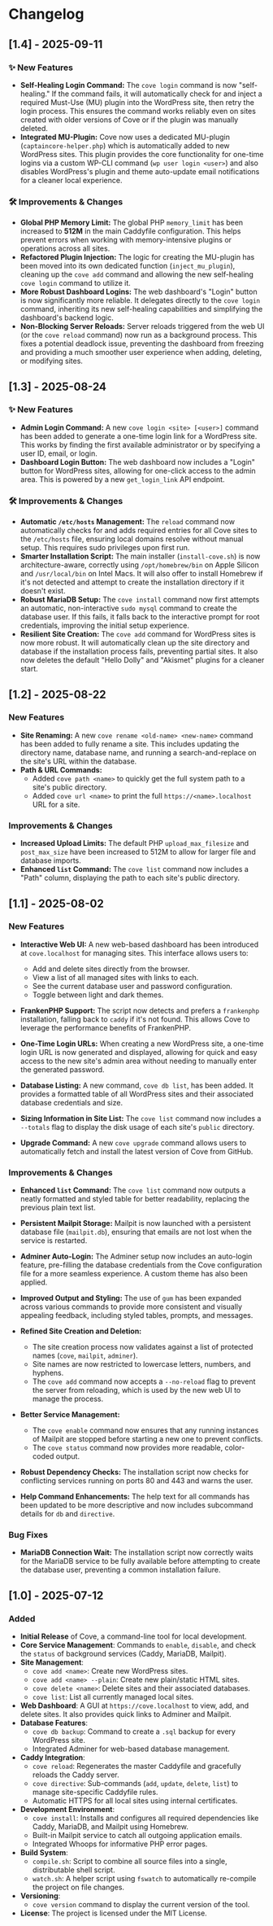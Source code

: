 # Changelog

## [1.4] - 2025-09-11

### ✨ New Features

* **Self-Healing Login Command:** The `cove login` command is now "self-healing." If the command fails, it will automatically check for and inject a required Must-Use (MU) plugin into the WordPress site, then retry the login process. This ensures the command works reliably even on sites created with older versions of Cove or if the plugin was manually deleted.
* **Integrated MU-Plugin:** Cove now uses a dedicated MU-plugin (`captaincore-helper.php`) which is automatically added to new WordPress sites. This plugin provides the core functionality for one-time logins via a custom WP-CLI command (`wp user login <user>`) and also disables WordPress's plugin and theme auto-update email notifications for a cleaner local experience.

### 🛠️ Improvements & Changes

* **Global PHP Memory Limit:** The global PHP `memory_limit` has been increased to **512M** in the main Caddyfile configuration. This helps prevent errors when working with memory-intensive plugins or operations across all sites.
* **Refactored Plugin Injection:** The logic for creating the MU-plugin has been moved into its own dedicated function (`inject_mu_plugin`), cleaning up the `cove add` command and allowing the new self-healing `cove login` command to utilize it.
* **More Robust Dashboard Logins:** The web dashboard's "Login" button is now significantly more reliable. It delegates directly to the `cove login` command, inheriting its new self-healing capabilities and simplifying the dashboard's backend logic.
* **Non-Blocking Server Reloads:** Server reloads triggered from the web UI (or the `cove reload` command) now run as a background process. This fixes a potential deadlock issue, preventing the dashboard from freezing and providing a much smoother user experience when adding, deleting, or modifying sites.

## [1.3] - 2025-08-24

### ✨ New Features

* **Admin Login Command:** A new `cove login <site> [<user>]` command has been added to generate a one-time login link for a WordPress site. This works by finding the first available administrator or by specifying a user ID, email, or login.
* **Dashboard Login Button:** The web dashboard now includes a "Login" button for WordPress sites, allowing for one-click access to the admin area. This is powered by a new `get_login_link` API endpoint.

### 🛠️ Improvements & Changes

* **Automatic `/etc/hosts` Management:** The `reload` command now automatically checks for and adds required entries for all Cove sites to the `/etc/hosts` file, ensuring local domains resolve without manual setup. This requires sudo privileges upon first run.
* **Smarter Installation Script:** The main installer (`install-cove.sh`) is now architecture-aware, correctly using `/opt/homebrew/bin` on Apple Silicon and `/usr/local/bin` on Intel Macs. It will also offer to install Homebrew if it's not detected and attempt to create the installation directory if it doesn't exist.
* **Robust MariaDB Setup:** The `cove install` command now first attempts an automatic, non-interactive `sudo mysql` command to create the database user. If this fails, it falls back to the interactive prompt for root credentials, improving the initial setup experience.
* **Resilient Site Creation:** The `cove add` command for WordPress sites is now more robust. It will automatically clean up the site directory and database if the installation process fails, preventing partial sites. It also now deletes the default "Hello Dolly" and "Akismet" plugins for a cleaner start.

## [1.2] - 2025-08-22

### **New Features**

* **Site Renaming:** A new `cove rename <old-name> <new-name>` command has been added to fully rename a site. This includes updating the directory name, database name, and running a search-and-replace on the site's URL within the database.
* **Path & URL Commands:**
    * Added `cove path <name>` to quickly get the full system path to a site's public directory.
    * Added `cove url <name>` to print the full `https://<name>.localhost` URL for a site.

### **Improvements & Changes**

* **Increased Upload Limits:** The default PHP `upload_max_filesize` and `post_max_size` have been increased to 512M to allow for larger file and database imports.
* **Enhanced `list` Command:** The `cove list` command now includes a "Path" column, displaying the path to each site's public directory.

## [1.1] - 2025-08-02

### **New Features**

* **Interactive Web UI:** A new web-based dashboard has been introduced at `cove.localhost` for managing sites. This interface allows users to:
    * Add and delete sites directly from the browser.
    * View a list of all managed sites with links to each.
    * See the current database user and password configuration.
    * Toggle between light and dark themes.

* **FrankenPHP Support:** The script now detects and prefers a `frankenphp` installation, falling back to `caddy` if it's not found. This allows Cove to leverage the performance benefits of FrankenPHP.

* **One-Time Login URLs:** When creating a new WordPress site, a one-time login URL is now generated and displayed, allowing for quick and easy access to the new site's admin area without needing to manually enter the generated password.

* **Database Listing:** A new command, `cove db list`, has been added. It provides a formatted table of all WordPress sites and their associated database credentials and size.

* **Sizing Information in Site List:** The `cove list` command now includes a `--totals` flag to display the disk usage of each site's `public` directory.

* **Upgrade Command:** A new `cove upgrade` command allows users to automatically fetch and install the latest version of Cove from GitHub.

### **Improvements & Changes**

* **Enhanced `list` Command:** The `cove list` command now outputs a neatly formatted and styled table for better readability, replacing the previous plain text list.

* **Persistent Mailpit Storage:** Mailpit is now launched with a persistent database file (`mailpit.db`), ensuring that emails are not lost when the service is restarted.

* **Adminer Auto-Login:** The Adminer setup now includes an auto-login feature, pre-filling the database credentials from the Cove configuration file for a more seamless experience. A custom theme has also been applied.

* **Improved Output and Styling:** The use of `gum` has been expanded across various commands to provide more consistent and visually appealing feedback, including styled tables, prompts, and messages.

* **Refined Site Creation and Deletion:**
    * The site creation process now validates against a list of protected names (`cove`, `mailpit`, `adminer`).
    * Site names are now restricted to lowercase letters, numbers, and hyphens.
    * The `cove add` command now accepts a `--no-reload` flag to prevent the server from reloading, which is used by the new web UI to manage the process.

* **Better Service Management:**
    * The `cove enable` command now ensures that any running instances of Mailpit are stopped before starting a new one to prevent conflicts.
    * The `cove status` command now provides more readable, color-coded output.

* **Robust Dependency Checks:** The installation script now checks for conflicting services running on ports 80 and 443 and warns the user.

* **Help Command Enhancements:** The help text for all commands has been updated to be more descriptive and now includes subcommand details for `db` and `directive`.

### **Bug Fixes**

* **MariaDB Connection Wait:** The installation script now correctly waits for the MariaDB service to be fully available before attempting to create the database user, preventing a common installation failure.

## [1.0] - 2025-07-12

### Added

* **Initial Release** of Cove, a command-line tool for local development.
* **Core Service Management**: Commands to `enable`, `disable`, and check the `status` of background services (Caddy, MariaDB, Mailpit).
* **Site Management**:
    * `cove add <name>`: Create new WordPress sites.
    * `cove add <name> --plain`: Create new plain/static HTML sites.
    * `cove delete <name>`: Delete sites and their associated databases.
    * `cove list`: List all currently managed local sites.
* **Web Dashboard**: A GUI at `https://cove.localhost` to view, add, and delete sites. It also provides quick links to Adminer and Mailpit.
* **Database Features**:
    * `cove db backup`: Command to create a `.sql` backup for every WordPress site.
    * Integrated Adminer for web-based database management.
* **Caddy Integration**:
    * `cove reload`: Regenerates the master Caddyfile and gracefully reloads the Caddy server.
    * `cove directive`: Sub-commands (`add`, `update`, `delete`, `list`) to manage site-specific Caddyfile rules.
    * Automatic HTTPS for all local sites using internal certificates.
* **Development Environment**:
    * `cove install`: Installs and configures all required dependencies like Caddy, MariaDB, and Mailpit using Homebrew.
    * Built-in Mailpit service to catch all outgoing application emails.
    * Integrated Whoops for informative PHP error pages.
* **Build System**:
    * `compile.sh`: Script to combine all source files into a single, distributable shell script.
    * `watch.sh`: A helper script using `fswatch` to automatically re-compile the project on file changes.
* **Versioning**:
    * `cove version` command to display the current version of the tool.
* **License**: The project is licensed under the MIT License.
